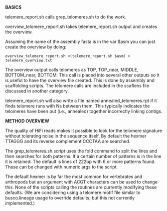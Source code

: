 **BASICS**

telemere_report.sh calls grep_telomeres.sh to do the work.

overview_telomere_report.sh takes telemere_report.sh output and creates the overview.

Assuming the name of the assembly fasta is in the var $asm you can just create the overview by doing:

```overview_telomere_report.sh <(telemere_report.sh $asm) > telemere_overview.txt ```

The overview output calls telomeres as TOP, TOP_near, MIDDLE, BOTTOM_near, BOTTOM.
This call is placed into several other outputs so it is useful to have the overview file created.
This is done by assembly and scaffolding scripts.
The telomere calls are included in the scaflens file discussed in another category.

telemere_report.sh will also write a file named annealed_telomeres.rpt if it finds telomere runs with Ns between them.
This typically indicates the telomeres have been put (i.e., annealed) together incorrectly linking contigs.

**METHOD OVERVIEW**

The quality of HiFi reads makes it possible to look for the telomere signature without tolerating noise in the sequence itself.
By default the hexmer TTAGGG and its reverse complement CCCTAA are searched.

The grep_telomeres.sh script uses the fold command
to split the lines and then searches for both patterns. If a certain number of patterns is in the line it is retained.
The default is lines of 222bp with 6 or more patterns found. These can be changed with numeric args to the script.

The default hexmer is by far the most common for vertebrates and arthropods but an argument with ACGT characters can be used
to change this. None of the scripts calling the routines are currently modifying these defaults. (We are considering using a telomere.motif file similar to busco.lineage usage to override defaults; but this not currently implemented.)


